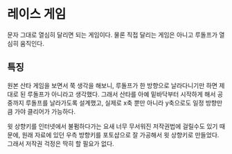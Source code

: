 # 레이스 게임
문자 그대로 열심히 달리면 되는 게임이다. 물론 직접 달리는 게임은 아니고 루돌프가 열심히 움직인다.

## 특징
원본 산타 게임을 보면서 쭉 생각을 해보니, 루돌프가 한 방향으로 날라다니기만 하면 제대로 된 루돌프가 아니라고 생각했다.
그래서 산타를 아예 밑바닥부터 시작하게 해서 공중까지 루돌프를 날라가도록 설계했고, 실제로 x축 뿐만 아니라 y축으로도 일정 방향만큼 가야 클리어가 가능하다.

윗 상향키를 인터넷에서 불펌하다가는 요새 너무 무서워진 저작권법에 걸릴수도 있기 때문에, 원래 자료에 있던 우측 방향키를 포토샵으로 잘 가공해서 윗 상향키로 만들었다.
그래서 저작권 걱정은 딱히 할 필요가 없다.

